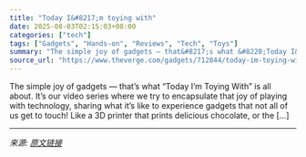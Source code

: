 ```yaml
---
title: "Today I&#8217;m toying with"
date: 2025-08-03T02:15:03+08:00
categories: ["tech"]
tags: ["Gadgets", "Hands-on", "Reviews", "Tech", "Toys"]
summary: "The simple joy of gadgets — that&#8217;s what &#8220;Today I&#8217;m Toying With&#8221; is all about. It&#8217;s our video series where we try to encapsulate that joy of playing with technology, shari"
source_url: "https://www.theverge.com/gadgets/712844/today-im-toying-with"
---
```


The simple joy of gadgets — that&#8217;s what &#8220;Today I&#8217;m Toying With&#8221; is all about. It&#8217;s our video series where we try to encapsulate that joy of playing with technology, sharing what it&#8217;s like to experience gadgets that not all of us get to touch! Like a 3D printer that prints delicious chocolate, or the [&#8230;]

---

*来源: [原文链接](https://www.theverge.com/gadgets/712844/today-im-toying-with)*
